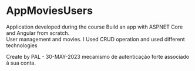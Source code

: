 # AppMoviesUsers
Application developed during the course Build an app with ASPNET Core and Angular from scratch.  
User management and movies. I Used CRUD operation and used different technologies

Create by PAL - 30-MAY-2023
mecanismo de autenticação forte associado à sua conta.
